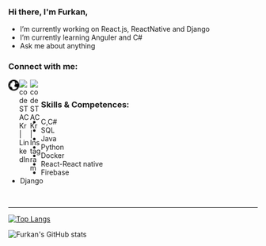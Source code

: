 ### Hi there, I'm Furkan, 

- I’m currently working on React.js, ReactNative and Django
- I’m currently learning Anguler and C#
- Ask me about anything


### Connect with me:

[<img align="left" alt="codeSTACKr.com" width="22px" src="https://raw.githubusercontent.com/iconic/open-iconic/master/svg/globe.svg" />](https://furkanerdogan.herokuapp.com)
[<img align="left" alt="codeSTACKr | LinkedIn" width="22px" src="https://cdn.jsdelivr.net/npm/simple-icons@v3/icons/linkedin.svg" />](https://www.linkedin.com/in/furkan-erdo%C4%9Fann)
[<img align="left" alt="codeSTACKr | Instagram" width="22px" src="https://cdn.jsdelivr.net/npm/simple-icons@v3/icons/instagram.svg" />](https://www.instagram.com/furkanerdgn1/)
<br />


### Skills & Competences:

- C,C#
- SQL
- Java
- Python
- Docker
- React-React native
- Firebase
- Django

<br />

---
[![Top Langs](https://github-readme-stats.vercel.app/api/top-langs/?username=furkanerdogan)](https://github.com/anuraghazra/github-readme-stats)<br />





![Furkan's GitHub stats](https://github-readme-stats.vercel.app/api?username=furkanerdogan&theme=dark&show_icons=true)




